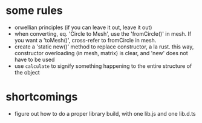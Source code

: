 # some rules
- orwellian principles (if you can leave it out, leave it out)
- when converting, eq. 'Circle to Mesh', use the 'fromCircle()' in mesh. If you want a 'toMesh()', cross-refer to fromCircle in mesh. 
- create a 'static new()' method to replace constructor, a la rust. this way, constructor overloading (in mesh, matrix) is clear, and 'new' does not have to be used
- use ```calculate``` to signify something happening to the entire structure of the object


# shortcomings
- figure out how to do a proper library build, with one lib.js and one lib.d.ts